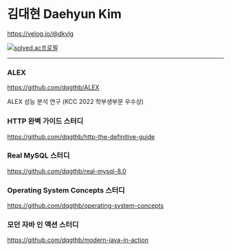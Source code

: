 <!--![dqgthb](https://capsule-render.vercel.app/api?type=slice&color=auto&height=200&text=dqgthb&fontAlign=70&rotate=13&fontAlignY=25&desc=&descAlign=70.&descAlignY=44) -->

# 김대현 Daehyun Kim

https://velog.io/@dkvlg

[![solved.ac프로필](http://mazassumnida.wtf/api/v2/generate_badge?boj=dkbkjn)](https://solved.ac/dkbkjn)

---

### ALEX

https://github.com/dqgthb/ALEX

ALEX 성능 분석 연구 (KCC 2022 학부생부문 우수상)

### HTTP 완벽 가이드 스터디

https://github.com/dqgthb/http-the-definitive-guide

### Real MySQL 스터디

https://github.com/dqgthb/real-mysql-8.0

### Operating System Concepts 스터디

https://github.com/dqgthb/operating-system-concepts

### 모던 자바 인 액션 스터디

https://github.com/dqgthb/modern-java-in-action
